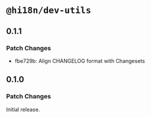 # `@hi18n/dev-utils`

## 0.1.1

### Patch Changes

- fbe729b: Align CHANGELOG format with Changesets

## 0.1.0

### Patch Changes

Initial release.
